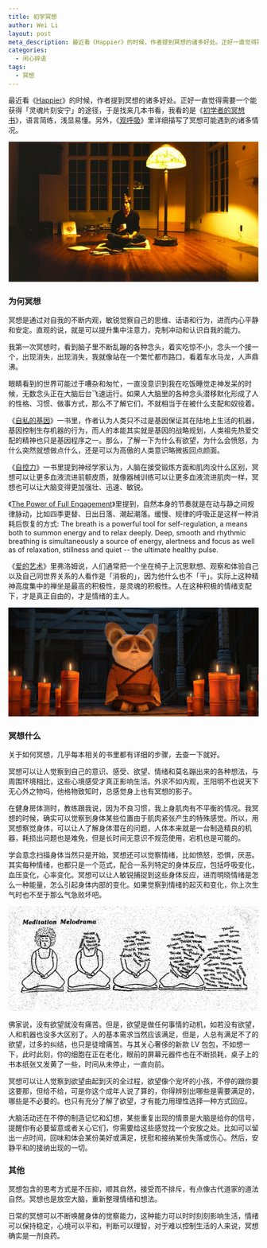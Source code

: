 ```yaml
---
title: 初学冥想
author: Wei Li
layout: post
meta_description: 最近看《Happier》的时候，作者提到冥想的诸多好处。正好一直觉得需要一个能获得「灵魂片刻安宁」的途径，于是找来几本书看，我看的是《初学者的冥想书》，语言简练，浅显易懂。另外，《观呼吸》里详细描写了冥想可能遇到的诸多情况。
categories:
  - 闲心碎语
tags:
  - 冥想
---
```

最近看《[Happier](http://book.douban.com/subject/2262392/)》的时候，作者提到冥想的诸多好处。正好一直觉得需要一个能获得「灵魂片刻安宁」的途径，于是找来几本书看，我看的是《[初学者的冥想书](http://book.douban.com/subject/25805198/)》，语言简练，浅显易懂。另外，《[观呼吸](http://book.douban.com/subject/3910883/)》里详细描写了冥想可能遇到的诸多情况。

![乔布斯冥想][1]

### 为何冥想
冥想是通过对自我的不断内观，敏锐觉察自己的思维、话语和行为，进而内心平静和安定。直观的说，就是可以提升集中注意力，克制冲动和认识自我的能力。

我第一次冥想时，看到脑子里不断乱蹦的各种念头，着实吃惊不小，念头一个接一个，出现消失，出现消失，我就像站在一个繁忙都市路口，看着车水马龙，人声鼎沸。

眼睛看到的世界可能过于嘈杂和匆忙，一直没意识到我在吃饭睡觉走神发呆的时候，无数念头正在大脑后台飞速运行。如果人大脑里的各种念头潜移默化形成了人的性格、习惯、做事方式，那么不了解它们，不就相当于在被什么支配和奴役着。

《[自私的基因](http://book.douban.com/subject/1292405/)》一书里，作者认为人类只不过是基因保证其在陆地上生活的机器，基因控制生存机器的行为，而人的本能其实就是基因的战略规划，人类祖先热爱交配的精神也只是基因程序之一。那么，了解一下为什么有欲望，为什么会愤怒，为什么突然就想做点什么，还是可以为高傲的人类意识略微扳回点颜面。

《[自控力](http://book.douban.com/subject/10786473/)》一书里提到神经学家认为，人脑在接受锻炼方面和肌肉没什么区别，冥想可以让更多血液流进前额皮质，就像器械训练可以让更多血液流进肌肉一样，冥想也可以让大脑变得更加强壮、迅速、敏锐。

《[The Power of Full Engagement](http://book.douban.com/subject/1884867/)》里提到，自然本身的节奏就是在动与静之间规律脉动，比如四季更替、日出日落、潮起潮落。缓慢、规律的呼吸正是这样一种消耗后恢复的方式: The breath is a powerful tool for self-regulation, a means both to summon energy and to relax deeply. Deep, smooth and rhythmic breathing is simultaneously a source of energy, alertness and focus as well as of relaxation, stillness and quiet -- the ultimate healthy pulse.

《[爱的艺术](http://book.douban.com/subject/3026879/)》里弗洛姆说，人们通常把一个坐在椅子上沉思默想、观察和体验自己以及自己同世界关系的人看作是「消极的」，因为他什么也不「干」。实际上这种精神高度集中的禅坐是最高的积极性，是灵魂的积极性。人在这种积极的情绪支配下，才是真正自由的，才是情绪的主人。

![功夫熊猫冥想][2]

### 冥想什么
关于如何冥想，几乎每本相关的书里都有详细的步骤，去查一下就好。

冥想可以让人觉察到自己的意识、感受、欲望、情绪和莫名蹦出来的各种想法，与周围环境相比，这些心境感受才真正影响生活。外求不如内观，王阳明不也说天下无心外之物吗，他格物致知时，总感觉身上也有冥想的影子。

在健身房体测时，教练跟我说，因为不良习惯，我上身肌肉有不平衡的情况。我冥想的时候，确实可以觉察到身体某些位置由于肌肉紧张产生的特殊感觉。所以，用冥想察觉身体，可以让人了解身体潜在的问题，人体本来就是一台制造精良的机器，耗损出问题也是难免，但是长时间无意识不规范使用，宕机也是可能的。

学会意念扫描身体当然只是开始，冥想还可以觉察情绪，比如愤怒，恐惧，厌恶。其实每种情绪，也都只是一个范式，配合一系列特定的身体反应，包括呼吸变化，血压变化，心率变化。冥想可以让人敏锐捕捉到这些身体反应，进而明晓情绪是怎么一种能量，怎么引起身体内部的变化。如果觉察到情绪的起灭和变化，你上次生气时也不至于那么气急败坏吧。

![冥想情景][3]

佛家说，没有欲望就没有痛苦。但是，欲望是做任何事情的动机，如若没有欲望，人和机器也没多大区别了。人的基本需求当然应该满足，但是，人总有满足不了的欲望，过多的纠结，也只是徒增痛苦。与其关心奢侈的新款 LV 包包，不如想一下，此时此刻，你的细胞在正在老化，眼前的屏幕元器件也在不断损耗，桌子上的书本纸张又发黄了一些，时间从未停止，一直向前。

冥想可以让人觉察到欲望由起到灭的全过程，欲望像个宠坏的小孩，不停的跟你要这要那，但给不给，可是你这个成年人说了算的，你得辨别出哪些是需要满足的，哪些是不必要的。也只有充分了解了欲望，才有能力用理性选择一种方式回应。

大脑活动还在不停的制造记忆和幻想，某些重复出现的情景是大脑是给你的信号，提醒你有必要留意或者关心它们，你需要给这些感觉找一个安放之处。比如可以留出一点时间，回味和体会某份美好或满足，抚慰和接纳某份失落或伤心。然后，安静平和的接纳出现的一切。

### 其他
冥想包含的思考方式是不压抑，顺其自然，接受而不排斥，有点像古代道家的道法自然。冥想也是放空大脑，重新整理情绪和想法。

日常的冥想可以不断唤醒身体的觉察能力，这种能力可以时时刻刻影响生活，情绪可以保持稳定，心境可以平和，判断可以理智，对于难以控制生活的人来说，冥想确实是一剂良药。

[1]: /uploads/2015/03/乔布斯冥想.jpg
[2]: /uploads/2015/03/功夫熊猫冥想.jpg
[3]: /uploads/2015/03/冥想情景.gif



